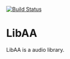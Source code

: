 [![Build Status](https://travis-ci.com/jiemojiemo/libaa.svg?branch=master)](https://travis-ci.com/jiemojiemo/libaa)

# LibAA
LibAA is a audio library.
